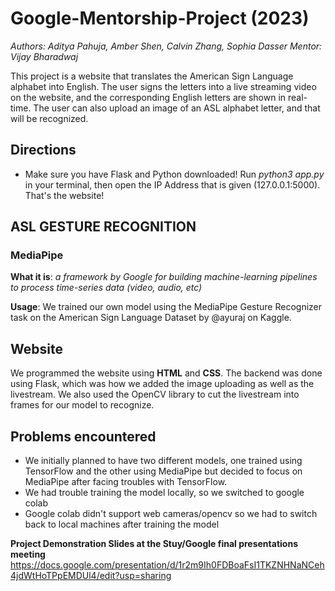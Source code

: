 # Google-Mentorship-Project (2023)

*Authors: Aditya Pahuja, Amber Shen, Calvin Zhang, Sophia Dasser*
*Mentor: Vijay Bharadwaj*

This project is a website that translates the American Sign Language alphabet into English. The user signs the letters into a live streaming video on the website, and the corresponding English letters are shown in real-time. The user can also upload an image of an ASL alphabet letter, and that will be recognized. 

## Directions
- Make sure you have Flask and Python downloaded!
Run *python3 app.py* in your terminal, then open the IP Address that is given (127.0.0.1:5000).
That's the website!

## ASL GESTURE RECOGNITION
### **MediaPipe**
**What it is**: *a framework by Google for building machine-learning pipelines to process time-series data (video, audio, etc)*

**Usage**: We trained our own model using the MediaPipe Gesture Recognizer task on the American Sign Language Dataset by @ayuraj on Kaggle.

## Website
We programmed the website using **HTML** and **CSS**. The backend was done using Flask, which was how we added the image uploading as well as the livestream. We also used the OpenCV library to cut the livestream into frames for our model to recognize. 

## Problems encountered 
- We initially planned to have two different models, one trained using TensorFlow and the other using MediaPipe but decided to focus on MediaPipe after facing troubles with TensorFlow.
- We had trouble training the model locally, so we switched to google colab
- Google colab didn't support web cameras/opencv so we had to switch back to local machines after training the model

**Project Demonstration Slides at the Stuy/Google final presentations meeting**
https://docs.google.com/presentation/d/1r2m9Ih0FDBoaFsI1TKZNHNaNCeh4jdWtHoTPpEMDUl4/edit?usp=sharing
